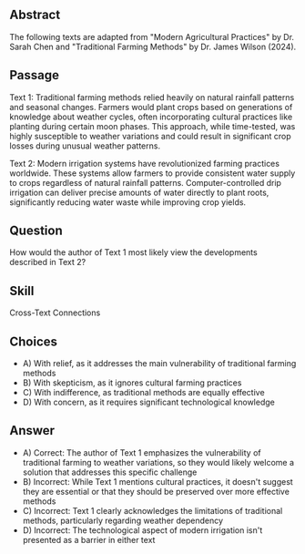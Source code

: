 ## Abstract
The following texts are adapted from "Modern Agricultural Practices" by Dr. Sarah Chen and "Traditional Farming Methods" by Dr. James Wilson (2024).

## Passage
Text 1:
Traditional farming methods relied heavily on natural rainfall patterns and seasonal changes. Farmers would plant crops based on generations of knowledge about weather cycles, often incorporating cultural practices like planting during certain moon phases. This approach, while time-tested, was highly susceptible to weather variations and could result in significant crop losses during unusual weather patterns.

Text 2:
Modern irrigation systems have revolutionized farming practices worldwide. These systems allow farmers to provide consistent water supply to crops regardless of natural rainfall patterns. Computer-controlled drip irrigation can deliver precise amounts of water directly to plant roots, significantly reducing water waste while improving crop yields.

## Question
How would the author of Text 1 most likely view the developments described in Text 2?

## Skill
Cross-Text Connections

## Choices
- A) With relief, as it addresses the main vulnerability of traditional farming methods
- B) With skepticism, as it ignores cultural farming practices
- C) With indifference, as traditional methods are equally effective
- D) With concern, as it requires significant technological knowledge

## Answer
- A) Correct: The author of Text 1 emphasizes the vulnerability of traditional farming to weather variations, so they would likely welcome a solution that addresses this specific challenge
- B) Incorrect: While Text 1 mentions cultural practices, it doesn't suggest they are essential or that they should be preserved over more effective methods
- C) Incorrect: Text 1 clearly acknowledges the limitations of traditional methods, particularly regarding weather dependency
- D) Incorrect: The technological aspect of modern irrigation isn't presented as a barrier in either text
